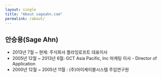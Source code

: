 ```yaml
---
layout: single
title: "About sageahn.com"
permalink: /about/
---
```

## 안승용(Sage Ahn)
- 2013년 7월 ~ 현재: 주식회사 플라잉로프트 대표이사
- 2005년 12월 ~ 2013년 6월: GCT Asia Pacific, Inc 마케팅 이사 - Director of Application
- 2000년 12월 ~ 2005년 11월 : (주)아이케이블시스템 주임연구원

